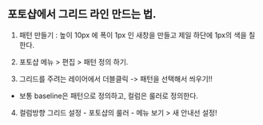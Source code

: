 ## 포토샵에서 그리드 라인 만드는 법.

1. 패턴 만들기
  : 높이 10px 에  폭이 1px 인 새창을 만들고 제일 하단에 1px의 색을 칠한다.

2. 포토샵 메뉴 > 편집 > 패턴 정의 하기.

3. 그리드를 주려는 레이어에서 더블클릭 -> 패턴을 선택해서 씌우기!!

* 보통 baseline은 패턴으로 정의하고,  컬럼은 룰러로 정의한다.

4. 컬럼방향 그리드 설정 - 포토샵의 룰러 - 메뉴 보기 > 새 안내선 설정!
